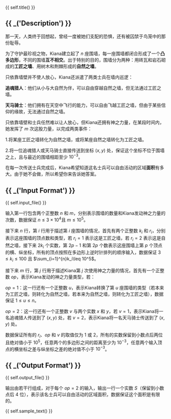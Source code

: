 {{ self.title() }}

## {{ _('Description') }}

那一天，人类终于回想起，曾经一度被她们支配的恐惧，还有被囚禁于鸟笼中的那份耻辱。

为了守护最珍视之物，Kiana建立起了 $n$ 座围墙，每一座围墙都闭合形成了一个**凸多边形**，不同的围墙**互不相交**。出于特别的目的，围墙分为两种：用砖瓦和岩石砌成的**工匠之墙**、用树木和荆棘形成的**自然之墙**。

只依靠墙壁并不使人放心，Kiana还派遣了两类士兵在墙内巡逻：

**追魂猎人**：他们从小与大自然为伴，可以自由穿越自然之墙，但无法通过工匠之墙。

**天马骑士**：他们拥有在天空中飞行的能力，可以自由飞越工匠之墙，但由于某些信仰的缘故，无法通过自然之墙。

只依靠墙壁和士兵任然难以让人放心，但Kiana还拥有神之力量，在某段时间内，她发挥了 $m$ 次这股力量，以完成两类事件：

1.将某座工匠之墙转化为自然之墙，或将某座自然之墙转化为工匠之墙。

2.将一位追魂猎人或天马骑士直接传送到坐标 $(x,y)$ 处，保证这个坐标不位于围墙之上，且与最近的围墙相距至少 $10^{-3}$。

在每一次传送士兵完成后，Kiana希望知道这名士兵可以自由活动的区域**面积**有多大。由于她不会做，所以希望你来告诉她答案。

## {{ _('Input Format') }}

{{ self.input_file() }}

输入第一行包含两个正整数 $n$ 和 $m$，分别表示围墙的数量和Kiana发动神之力量的次数，数据保证 $n\leq 3\times 10^4$且 $m\leq 10^5$。

接下来 $n$ 行，第 $i$ 行用于描述第 $i$ 座围墙的情况，首先有两个正整数 $k_i$ 和 $r_i$，分别表示这座围墙的顶点数和类型，若 $r_i=1$ 表示这是工匠之墙，若 $r_i=2$ 表示这是自然之墙，接下来 $2k_i$ 个实数，第 $2p-1$ 和第 $2p$ 个数表示这座围墙上第 $p$ 个顶点的横、纵坐标，所有的顶点按照在多边形上逆时针排列的顺序输入，数据保证 $3\leq k_i\leq 100$ 且 $\sum_{i=1}^{n}k_i\leq 10^5$。

接下来 $m$ 行，第 $j$ 行用于描述Kiana第 $j$ 次使用神之力量的情况，首先有一个正整数 $op$，表示Kiana发动的神之力量类型，若：

$op=1$：这一行还有一个正整数 $u$，表示Kiana转换了第 $u$ 座围墙的类型（若本来为工匠之墙，则转化为自然之墙，若本来为自然之墙，则转化为工匠之墙），数据保证 $1\leq u\leq n$。

$op=2$：这一行还有一个正整数 $v$ 与两个实数 $x$ 和 $y$，若 $v=1$，表示Kiana将一名追魂猎人传送到了 $(x,y)$ 处，若 $v=2$，表示Kiana将一名天马骑士传送到了 $(x,y)$ 处。

数据保证所有的 $r_i$、$op$ 和 $v$ 的取值仅为 $1$ 或 $2$，所有的实数保留到小数点后两位且绝对值小于 $10^5$，任意两个的多边形之间的距离至少为 $10^{-3}$，任意两个输入顶点的横坐标之差与纵坐标之差的绝对值不小于 $10^{-3}$。

## {{ _('Output Format') }}

{{ self.output_file() }}

输出由若干行组成，对于每个 $op=2$ 的输入，输出一行一个实数 $S$（保留到小数点后 $4$ 位），表示该名士兵可以自由活动的区域面积，数据保证这个面积是有限的。

{{ self.sample_text() }}

